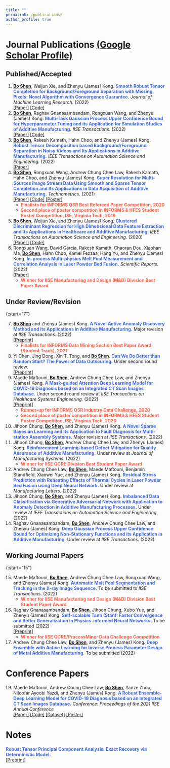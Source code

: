 ```yaml
---
title: ""
permalink: /publications/
author_profile: true
---
```

# Journal Publications [(Google Scholar Profile)](https://scholar.google.com/citations?user=OO3dy4wAAAAJ&hl=en)
## Published/Accepted 
1. <b><ins>Bo Shen</ins></b>, Weijun Xie, and Zhenyu (James) Kong. <b><span style="color:RoyalBlue">Smooth Robust Tensor Completion for Background/Foreground Separation with Missing Pixels: Novel Algorithm with Convergence Guarantee.</span></b> _Journal of Machine Learning Research_. (2022) <br>[[Paper]](https://jmlr.org/papers/v23/22-0369.html) [[Code]](https://github.com/BoShen0/Smooth-Robust-Tensor-Completion-for-Background-Foreground-Separation-with-Missing-Pixels)
2. <b><ins>Bo Shen</ins></b>, Raghav Gnanasambandam, Rongxuan Wang, and Zhenyu (James) Kong. <b><span style="color:RoyalBlue">Multi-Task Gaussian Process Upper Confidence Bound for Hyperparameter Tuning and its Application for Simulation Studies of Additive Manufacturing.</span></b> <i>IISE Transactions.</i> (2022)  <br>[[Paper]](https://www.tandfonline.com/doi/full/10.1080/24725854.2022.2039813) [[Code]](https://github.com/BoShen0/Multi-task-GPUCB)
3. <b><ins>Bo Shen</ins></b>, Rakesh Kamath, Hahn Choo, and Zhenyu (James) Kong. <b><span style="color:RoyalBlue">Robust Tensor Decomposition based Background/Foreground Separation in Noisy Videos and Its Applications in Additive Manufacturing.</span></b>  <i>IEEE Transactions on Automation Science and Engineering.</i> (2022) <br>[[Paper]](https://doi.org/10.1109/TASE.2022.3163674) 
4. <b><ins>Bo Shen</ins></b>, Rongxuan Wang, Andrew Chung Chee Law, Rakesh Kamath, Hahn Choo, and Zhenyu (James) Kong. <b><span style="color:RoyalBlue">Super Resolution for Multi-Sources Image Stream Data Using Smooth and Sparse Tensor Completion and Its Applications in Data Acquisition of Additive Manufacturing.</span></b> <i>Technometrics.</i> (2021) <br>[[Paper]](https://www.tandfonline.com/doi/full/10.1080/00401706.2021.1905074) [[Code]](https://www.tandfonline.com/doi/suppl/10.1080/00401706.2021.1905074?scroll=top) [[Poster]](http://boshen0.github.io/files/SSTCtechnometrics.pdf)
    * <span style="color: Tomato"> **Finalists for INFORMS QSR Best Refereed Paper Competition, 2020** </span>  
    * <span style="color: Tomato"> **Second place of poster competition in INFORMS & HFES Student Poster Competition, ISE, Virginia Tech, 2019** </span>   
5. <b><ins>Bo Shen</ins></b>, Weijun Xie, and Zhenyu (James) Kong. <b><span style="color:RoyalBlue">Clustered Discriminant Regression for High Dimensional Data Feature Extraction and Its Applications in Healthcare and Additive Manufacturing.</span></b> <i>IEEE Transactions on Automation Science and Engineering.</i> (2020) <br> [[Paper]](https://ieeexplore.ieee.org/document/9237105)   [[Code]](https://github.com/BoShen0/TASE-CDR)
6. Rongxuan Wang, David Garcia, Rakesh Kamath, Chaoran Dou, Xiaohan Ma, <b><ins>Bo Shen</ins></b>,  Hahn Choo, Kamel Fezzaa, Hang Yu, and Zhenyu (James) Kong. <b><span style="color:RoyalBlue">In-process Multi-physics Melt Pool Measurement and Correlation Analysis in Laser Powder Bed Fusion.</span></b> <i>Scientific Reports.</i> (2022) <br>[[Paper]](https://www.nature.com/articles/s41598-022-18096-w)
    * <span style="color: Tomato">  **Winner for IISE Manufacturing and Design (M&D) Division Best Paper Award**  </span>  

## Under Review/Revision

{:start="7"}

7. <b><ins>Bo Shen</ins></b> and Zhenyu (James) Kong. <b><span style="color:RoyalBlue">A Novel Active Anomaly Discovery Method and its Applications in Additive Manufacturing.</span></b> Major revision at <i>IISE Transactions.</i> (2022) <br>[[Preprint]](https://doi.org/10.36227/techrxiv.16674412.v1) 
    * <span style="color: Tomato"> **Finalists for INFORMS Data Mining Section Best Paper Award (Student Track), 2021**  </span>  
8. Yi Chen, Jing Dong, Xin T. Tong, and <b><ins>Bo Shen</ins></b>.  <b><span style="color:RoyalBlue">Can We Do Better than Random Start? The Power of Data Outsouring.</span></b> Under second round review. <br>[[Preprint]](https://arxiv.org/abs/2205.08098)
9. Maede Maftouni, <b><ins>Bo Shen</ins></b>, Andrew Chung Chee Law, and Zhenyu (James) Kong. <b><span style="color:RoyalBlue">A Mask-guided Attention Deep Learning Model for COVID-19 Diagnosis based on an Integrated CT Scan Images Database.</span></b> Under second round review at <i>IISE Transactions on Healthcare Systems Engineering.</i> (2022) <br>[[Preprint]](https://doi.org/10.36227/techrxiv.18166667.v1)
    * <span style="color: Tomato"> **Runner-up for INFORMS QSR Industry Data Challenge, 2020**  </span>  
    * <span style="color: Tomato"> **Second place of poster competition in INFORMS & HFES Student Poster Competition, ISE, Virginia Tech, 2020**  </span>  
10. Jihoon Chung, <b><ins>Bo Shen</ins></b>, and Zhenyu (James) Kong. <b><span style="color:RoyalBlue">A Novel Sparse Bayesian Learning and Its Application to Fault Diagnosis for Multi-station Assembly Systems.</span></b> Major revision at <i>IISE Transactions.</i> (2022)
11. Jihoon Chung, <b><ins>Bo Shen</ins></b>, Andrew Chung Chee Law, and Zhenyu (James) Kong. <b><span style="color:RoyalBlue">Reinforcement Learning-based Defect Mitigation for Quality Assurance of Additive Manufacturing.</span></b> Under review at <i>Journal of Manufacturing Systems.</i> (2022)
    *  <span style="color: Tomato"> **Winner for IISE QCRE Division Best Student Paper Award**  </span>  
12. Andrew Chung Chee Law, <b><ins>Bo Shen</ins></b>, Maede Maftouni, Benjamin Standfield, Xiaowei Yue, and Zhenyu (James) Kong. <b><span style="color:RoyalBlue">Residual Stress Prediction with Reheating Effects of Thermal Cycles in Laser Powder Bed Fusion using Deep Neural Network.</span></b> Under review at <i>Manufacturing Letters.</i> (2022) 
13. Jihoon Chung, <b><ins>Bo Shen</ins></b>, and Zhenyu (James) Kong. <b><span style="color:RoyalBlue">Imbalanced Data Classification via Generative Adversarial Network with Application to Anomaly Detection in Additive Manufacturing Processes.</span></b> Under review at <i>IEEE Transactions on Automation Science and Engineering.</i> (2022) 
14. Raghav Gnanasambandam, <b><ins>Bo Shen</ins></b>, Andrew Chung Chee Law, and Zhenyu (James) Kong. <b><span style="color:RoyalBlue">Deep Gaussian Process Upper Confidence Bound for Optimizing Non-Stationary Functions and its Application in Additive Manufacturing.</span></b> Under review at <i>IISE Transactions.</i> (2022)

## Working Journal Papers

{:start="15"}

15. Maede Maftouni, <b><ins>Bo Shen</ins></b>, Andrew Chung Chee Law, Rongxuan Wang, and Zhenyu (James) Kong. <b><span style="color:RoyalBlue">Automatic Melt Pool Segmentation and Tracking in the X-ray Image Sequence.</span></b> To be submitted to <i>IISE Transactions.</i> (2022)
    * <span style="color: Tomato"> **Winner for IISE Manufacturing and Design (M&D) Division Best Student Paper Award**  </span>  
16. Raghav Gnanasambandam, <b><ins>Bo Shen</ins></b>, Jihoon Chung, Xubo Yue, and Zhenyu (James) Kong. <b><span style="color:RoyalBlue">Self-scalable Tanh (Stan): Faster Convergence and Better Generalization in Physics-informed Neural Networks.</span></b> To be submitted (2022)  <br>[[Preprint]](https://arxiv.org/abs/2204.12589)
    *  <span style="color: Tomato"> **Winner for IISE QCRE/ProcessMiner Data Challenge Competition**  </span>  
17. Andrew Chung Chee Law, <b><ins>Bo Shen</ins></b>,  and Zhenyu (James) Kong. <b><span style="color:RoyalBlue">Deep Ensemble with Active Learning for Inverse Process Parameter Design of Metal Additive Manufacturing.</span></b> To be submitted (2022) 
<!-- 18. <b><ins>Bo Shen</ins></b>, Jihoon Chung, Yi Chen, Raghav Gnanasambandam, and Zhenyu (James) Kong. <b><span style="color:RoyalBlue">Nonnegative Tensor-on-Tensor Regression with  Wasserstein Loss.</span></b> To be submitted (2022) -->


# Conference Papers 
19. Maede Maftouni, Andrew Chung Chee Law, <b><ins>Bo Shen</ins></b>, Yanze Zhou, Niloofar Ayoobi Yazdi, and Zhenyu (James) Kong. <b><span style="color:RoyalBlue">A Robust Ensemble-Deep Learning Model for COVID-19 Diagnosis based on an Integrated CT Scan Images Database.</span></b> <i>Conference: Proceedings of the 2021 IISE Annual Conference</i> <br>[[Paper]](https://www.proquest.com/docview/2560887697) [[Code]](https://github.com/maftouni/Corona_CT_Classification) [[Dataset]](https://github.com/maftouni/Curated_Covid_CT) [[Poster]](http://boshen0.github.io/files/CovidIISE.pdf)

# Notes
<b><span style="color:RoyalBlue">Robust Tensor Principal Component Analysis: Exact Recovery via Deterministic Model.</span></b> <br>[[Preprint]](https://arxiv.org/abs/2008.02211)
